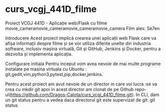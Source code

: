 # curs_vcgj_441D_filme

Proiect VCGJ 441D - Aplicație web/Flask cu filme movie_cameramovie_cameramovie_cameramovie_camera
Film ales: Se7en

Introducere
Acest proiect implică crearea unei aplicații web Flask care va afișa informații despre filme și se vor utiliza diferite unelte din industria software, inclusiv mașina virtuală, Git și GitHub, Jenkins și Docker, pentru a dezvolta și implementa aplicația.

Configurare initiala
Pentru inceput vom avea nevoie de mai multe programe instalate pe masina virtuala cu Ubuntu : git,gedit,vim,python3,pytest,pip,docker,jenkins.

Pentru acest proiect am avut nevoie de un director in care voi lucra :se va crea cu mkdir git apoi in acest director am clonat de pe Github repo-ul(https://github.com/Dragos-Calota/curs_vcgj_441D_filme.git). In CLI, dam un git status pentru a vedea daca directorul git este supervizat de git: git status

